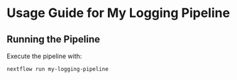 # Usage Guide for My Logging Pipeline

## Running the Pipeline

Execute the pipeline with:

```bash
nextflow run my-logging-pipeline
```